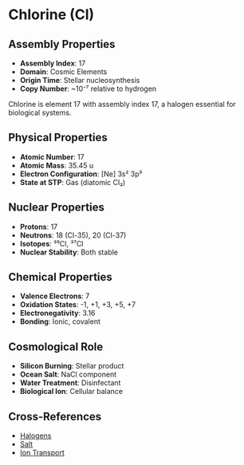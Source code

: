 # Chlorine (Cl)

## Assembly Properties
- **Assembly Index**: 17
- **Domain**: Cosmic Elements
- **Origin Time**: Stellar nucleosynthesis
- **Copy Number**: ~10⁻⁷ relative to hydrogen

Chlorine is element 17 with assembly index 17, a halogen essential for biological systems.

## Physical Properties
- **Atomic Number**: 17
- **Atomic Mass**: 35.45 u
- **Electron Configuration**: [Ne] 3s² 3p⁵
- **State at STP**: Gas (diatomic Cl₂)

## Nuclear Properties
- **Protons**: 17
- **Neutrons**: 18 (Cl-35), 20 (Cl-37)
- **Isotopes**: ³⁵Cl, ³⁷Cl
- **Nuclear Stability**: Both stable

## Chemical Properties
- **Valence Electrons**: 7
- **Oxidation States**: -1, +1, +3, +5, +7
- **Electronegativity**: 3.16
- **Bonding**: Ionic, covalent

## Cosmological Role
- **Silicon Burning**: Stellar product
- **Ocean Salt**: NaCl component
- **Water Treatment**: Disinfectant
- **Biological Ion**: Cellular balance

## Cross-References
- [Halogens](/domains/cosmic/elements/halogens.md)
- [Salt](/domains/cosmic/molecules/sodium_chloride.md)
- [Ion Transport](/domains/biological/processes/ion_transport.md)